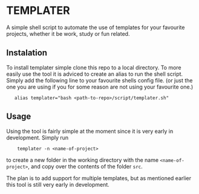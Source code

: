 # TEMPLATER
 A simple shell script to automate the use of templates for your favourite projects, whether it be work, study or fun related. 

 ## Instalation
 To install templater simple clone this repo to a local directory. To more easily use the tool it is adviced to create an alias to run the shell script. Simply add the following line to your favourite shells config file. (or just the one you are using if you for some reason are not using your favourite one.)

 ```
    alias templater="bash <path-to-repo>/script/templater.sh"
 ```

 ## Usage
Using the tool is fairly simple at the moment since it is very early in development. Simply run 

```
    templater -n <name-of-project>
```

to create a new folder in the working directory with the name `<name-of-project>`, and copy over the contents of the folder `src`. 

The plan is to add support for multiple templates, but as mentioned earlier this tool is still very early in development. 